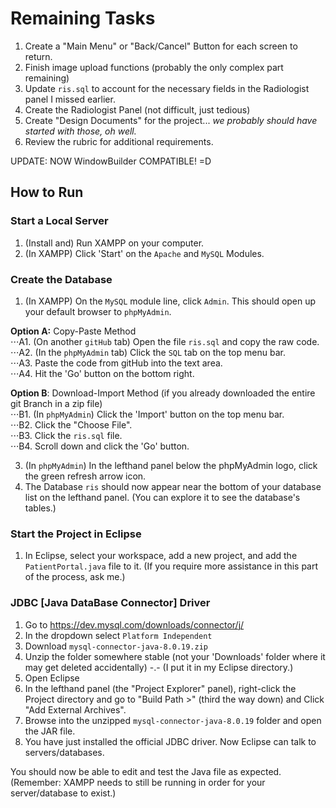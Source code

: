 # Remaining Tasks
1. Create a "Main Menu" or "Back/Cancel" Button for each screen to return. 
2. Finish image upload functions (probably the only complex part remaining)
3. Update `ris.sql` to account for the necessary fields in the Radiologist panel I missed earlier.
4. Create the Radiologist Panel (not difficult, just tedious)
5. Create "Design Documents" for the project... *we probably should have started with those, oh well.*
6. Review the rubric for additional requirements.

UPDATE: NOW WindowBuilder COMPATIBLE! =D 

## How to Run

### Start a Local Server
1. (Install and) Run XAMPP on your computer.
2. (In XAMPP) Click 'Start' on the `Apache` and `MySQL` Modules.

### Create the Database
1. (In XAMPP) On the `MySQL` module line, click `Admin`. This should open up your default browser to `phpMyAdmin`.

**Option A:** Copy-Paste Method  
⋅⋅⋅A1. (On another `gitHub` tab) Open the file `ris.sql` and copy the raw code.  
⋅⋅⋅A2. (In the `phpMyAdmin` tab) Click the `SQL` tab on the top menu bar.  
⋅⋅⋅A3. Paste the code from gitHub into the text area.  
⋅⋅⋅A4. Hit the 'Go' button on the bottom right.

**Option B**: Download-Import Method (if you already downloaded the entire git Branch in a zip file)  
⋅⋅⋅B1. (In `phpMyAdmin`) Click the 'Import' button on the top menu bar.  
⋅⋅⋅B2. Click the "Choose File".  
⋅⋅⋅B3. Click the `ris.sql` file.  
⋅⋅⋅B4. Scroll down and click the 'Go' button.

3. (In `phpMyAdmin`) In the lefthand panel below the phpMyAdmin logo, click the green refresh arrow icon.
4. The Database `ris` should now appear near the bottom of your database list on the lefthand panel.
(You can explore it to see the database's tables.)

### Start the Project in Eclipse
1. In Eclipse, select your workspace, add a new project, and add the `PatientPortal.java` file to it.
(If you require more assistance in this part of the process, ask me.)

### JDBC [Java DataBase Connector] Driver
1. Go to https://dev.mysql.com/downloads/connector/j/
2. In the dropdown select `Platform Independent`
3. Download `mysql-connector-java-8.0.19.zip`
4. Unzip the folder somewhere stable (not your 'Downloads' folder where it may get deleted accidentally) -.-
(I put it in my Eclipse directory.)
5. Open Eclipse
6. In the lefthand panel (the "Project Explorer" panel), right-click the Project directory and go to "Build Path >" (third the way down) and Click "Add External Archives".
7. Browse into the unzipped `mysql-connector-java-8.0.19` folder and open the JAR file. 
8. You have just installed the official JDBC driver. Now Eclipse can talk to servers/databases.

You should now be able to edit and test the Java file as expected. 
(Remember: XAMPP needs to still be running in order for your server/database to exist.)
